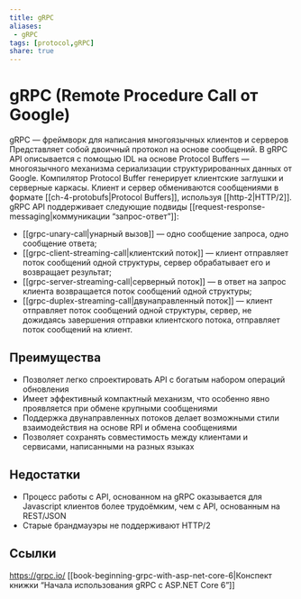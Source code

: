 ```yaml
---
title: gRPC
aliases:
 - gRPC
tags: [protocol,gRPC]
share: true
---
```

# gRPC (Remote Procedure Call от Google)
gRPC — фреймворк для написания многоязычных клиентов и серверов 
Представляет собой двоичный протокол на основе сообщений.
В gRPC API описывается с помощью IDL на основе Protocol Buffers — многоязычного механизма сериализации структурированных данных от Google. Компилятор Protocol Buffer генерирует клиентские заглушки и серверные каркасы. Клиент и сервер обмениваются сообщениями в формате [[ch-4-protobufs|Protocol Buffers]], используя [[http-2|HTTP/2]].
gRPC API поддерживает следующие подвиды [[request-response-messaging|коммуникации “запрос-ответ”]]:
- [[grpc-unary-call|унарный вызов]] — одно сообщение запроса, одно сообщение ответа;
- [[grpc-client-streaming-call|клиентский поток]] — клиент отправляет поток сообщений одной структуры, сервер обрабатывает его и возвращает результат;
- [[grpc-server-streaming-call|серверный поток]] — в ответ на запрос клиента возвращается поток сообщений одной структуры;
- [[grpc-duplex-streaming-call|двунаправленный поток]] — клиент отправляет поток сообщений одной структуры, сервер, не дожидаясь завершения отправки клиентского потока, отправляет поток сообщений на клиент.

## Преимущества
+ Позволяет легко спроектировать API с богатым набором операций обновления
+ Имеет эффективный компактный механизм, что особенно явно проявляется при обмене крупными сообщениями
+ Поддержка двунаправленных потоков делает возможными стили взаимодействия на основе RPI и обмена сообщениями
+ Позволяет сохранять совместимость между клиентами и сервисами, написанными на разных языках
## Недостатки
- Процесс работы с API, основанном на gRPC оказывается для Javascript клиентов более трудоёмким, чем с API, основанным на REST/JSON
- Старые брандмауэры не поддерживают HTTP/2

## Ссылки
https://grpc.io/
[[book-beginning-grpc-with-asp-net-core-6|Конспект книжки “Начала использования gRPC с ASP.NET Core 6”]]